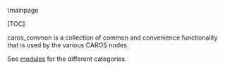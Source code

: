 \mainpage

[TOC]

caros_common is a collection of common and convenience functionality that is used by the various CAROS nodes.

See [modules](modules.html) for the different categories.
